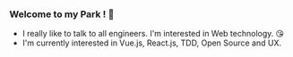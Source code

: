 ### Welcome to my Park ! :deciduous_tree:

- I really like to talk to all engineers. I'm interested in Web technology. :kissing_heart:
- I'm currently interested in Vue.js, React.js, TDD, Open Source and UX.

<!--
**sujin-park/sujin-park** is a  _special_ ✨ repository because its `README.md` (this file) appears on your GitHub profile.
Here are some ideas to get you started:

- 🔭 I’m currently working on ...
- 🌱 I’m currently learning ...
- 👯 I’m looking to collaborate on ...
- 🤔 I’m looking for help with ...
- 💬 Ask me about ...
- 📫 How to reach me: ...
- 😄 Pronouns: ...
- ⚡ Fun fact: ...
-->
